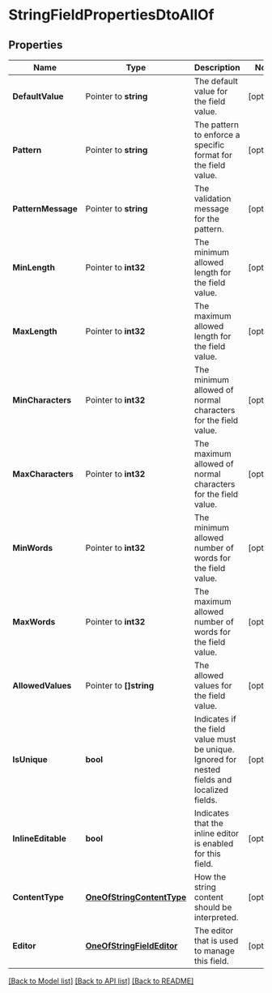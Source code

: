 # StringFieldPropertiesDtoAllOf

## Properties

Name | Type | Description | Notes
------------ | ------------- | ------------- | -------------
**DefaultValue** | Pointer to **string** | The default value for the field value. | [optional] 
**Pattern** | Pointer to **string** | The pattern to enforce a specific format for the field value. | [optional] 
**PatternMessage** | Pointer to **string** | The validation message for the pattern. | [optional] 
**MinLength** | Pointer to **int32** | The minimum allowed length for the field value. | [optional] 
**MaxLength** | Pointer to **int32** | The maximum allowed length for the field value. | [optional] 
**MinCharacters** | Pointer to **int32** | The minimum allowed of normal characters for the field value. | [optional] 
**MaxCharacters** | Pointer to **int32** | The maximum allowed of normal characters for the field value. | [optional] 
**MinWords** | Pointer to **int32** | The minimum allowed number of words for the field value. | [optional] 
**MaxWords** | Pointer to **int32** | The maximum allowed number of words for the field value. | [optional] 
**AllowedValues** | Pointer to **[]string** | The allowed values for the field value. | [optional] 
**IsUnique** | **bool** | Indicates if the field value must be unique. Ignored for nested fields and localized fields. | [optional] 
**InlineEditable** | **bool** | Indicates that the inline editor is enabled for this field. | [optional] 
**ContentType** | [**OneOfStringContentType**](oneOf&lt;StringContentType&gt;.md) | How the string content should be interpreted. | [optional] 
**Editor** | [**OneOfStringFieldEditor**](oneOf&lt;StringFieldEditor&gt;.md) | The editor that is used to manage this field. | [optional] 

[[Back to Model list]](../README.md#documentation-for-models) [[Back to API list]](../README.md#documentation-for-api-endpoints) [[Back to README]](../README.md)



